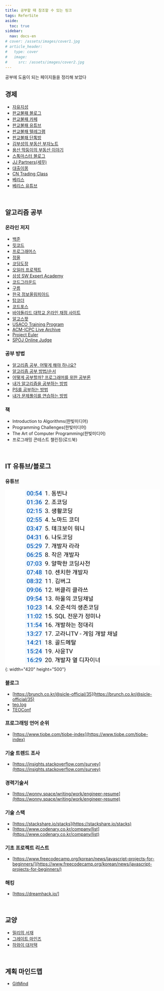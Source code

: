```yaml
---
title: 공부할 때 참조할 수 있는 링크
tags: ReferSite
aside:
  toc: true
sidebar:
  nav: docs-en
# cover: /assets/images/cover1.jpg
# article_header:
#   type: cover
#   image:
#     src: /assets/images/cover2.jpg
---
```


공부에 도움이 되는 페이지들을 정리해 보았다

<!-- more -->

## 경제
- [자유지성](https://www.youtube.com/@Liberal-Reason)
- [판교불패 블로그](https://blog.naver.com/pangyo_nevergiveup_)
- [판교불패 카페](https://cafe.naver.com/realestatedrive)
- [판교불패 유튜브](https://www.youtube.com/@pangyobulpae)
- [판교불패 텔레그램](https://t.me/+hXl0m_aoGcY4Mzll)
- [판교불패 단톡방](https://open.kakao.com/o/gIwYImbf)
- [김부성의 부동산 부자노트](https://blog.naver.com/kimtoonote)
- [용산 막둥이의 부동산 이야기](https://blog.naver.com/cutty6815)
- [스톡마스터 블로그](https://blog.naver.com/PostList.naver?blogId=zusikshinhwa)
- [JJ Partners(세무)](https://blog.naver.com/PostList.naver?blogId=flightaa2)
- [대출이몽](https://blog.naver.com/skdnjsqls)
- [CN Trading Class](https://blog.naver.com/cntradingclass)
- [베리스](https://www.instagram.com/ve.rris/)
- [베리스 유튜브](https://www.youtube.com/@verrisnim)

<br>

## 알고리즘 공부
### 온라인 저지
- [백준](https://www.acmicpc.net)
- [릿코드](https://leetcode.com)
- [프로그래머스](https://programmers.co.kr)
- [정올](http://www.jungol.co.kr)
- [코딩도장](https://codingdojang.com)
- [오일러 프로젝트](https://euler.synap.co.kr)
- [삼성 SW Expert Academy](https://swexpertacademy.com/main/main.do)
- [코드그라운드](https://www.codeground.org)
- [구름](https://level.goorm.io)
- [한국 정보올림피아드](https://koi.or.kr/)
- [탑코더](https://www.topcoder.com/tc)
- [코드포스](https://codeforces.com/)
- [바야돌리드 대학교 온라인 채점 사이트](https://onlinejudge.org/)
- [알고스팟](https://www.algospot.com/)
- [USACO Training Program](https://train.usaco.org/usacogate)
- [ACM-ICPC Live Archive](https://icpcarchive.ecs.baylor.edu/)
- [Project Euler](https://projecteuler.net/)
- [SPOJ Online Judge](https://www.spoj.com)

### 공부 방법
- [알고리즘 공부, 어떻게 해야 하나요?](https://baactree.tistory.com/52)
- [알고리즘 공부 방법/순서](https://baactree.tistory.com/14)
- [어떻게 공부할까? 프로그래머를 위한 공부론](https://t1.daumcdn.net/cfile/tistory/117EC6204C2054978C)
- [내가 알고리즘을 공부하는 방법](http://wookje.dance/2019/04/16/how-to-study-algorithm/)
- [PS를 공부하는 방법](https://subinium.github.io/how-to-study-problem-solving/)
- [내가 문제풀이를 연습하는 방법](https://koosaga.com/217)

### 책
- Introduction to Algorithms(한빛미디어)
- Programming Challenges(한빛미디어)
- The Art of Computer Programming(한빛미디어)
- 프로그래밍 콘테스트 챌린징(로드북)

<br>

## IT 유튜브/블로그
### 유튜브
![유튜브](/assets/doit/cotube.jpeg){: width="420" height="500"}

### 블로그
- [https://brunch.co.kr/@sicle-official/35](https://brunch.co.kr/@sicle-official/35)
- [teo.log](https://velog.io/@teo)
- [TEOConf](https://www.teoconf.com/)

### 프로그래밍 언어 순위
- [https://www.tiobe.com/tiobe-index](https://www.tiobe.com/tiobe-index)

### 기술 트렌드 조사
- [https://insights.stackoverflow.com/survey](https://insights.stackoverflow.com/survey)

### 경력기술서
- [https://wonny.space/writing/work/engineer-resume](https://wonny.space/writing/work/engineer-resume)

### 기술 스택
- [https://stackshare.io/stacks](https://stackshare.io/stacks)
- [https://www.codenary.co.kr/company/list](https://www.codenary.co.kr/company/list)

### 기초 프로젝트 리스트
- [https://www.freecodecamp.org/korean/news/javascript-projects-for-beginners/](https://www.freecodecamp.org/korean/news/javascript-projects-for-beginners/)

### 해킹
- [https://dreamhack.io/]

<br>

## 교양
- [밀리의 서재](https://www.millie.co.kr/)
- [그레이트 마인즈](https://home.ebs.co.kr/greatminds/)
- [하와이 대저택](https://www.youtube.com/c/%ED%95%98%EC%99%80%EC%9D%B4%EB%8C%80%EC%A0%80%ED%83%9D)

<br>

## 계획 마인드맵
- [GitMind](https://gitmind.com/)

